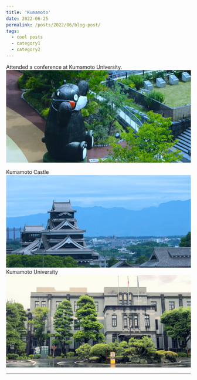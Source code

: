 ```yaml
---
title: 'Kumamoto'
date: 2022-06-25
permalink: /posts/2022/06/blog-post/
tags:
  - cool posts
  - category1
  - category2
---
```


Attended a conference at Kumamoto University.<br/><img src='/images/sp005.JPG'>

Kumamoto Castle<br/><img src='/images/sp004.JPG'>
Kumamoto University<br/><img src='/images/sp006.JPG'>

------
